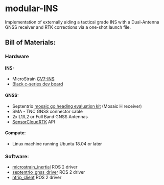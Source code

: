 # modular-INS
Implementation of externally aiding a tactical grade INS with a Dual-Antenna GNSS receiver and RTK corrections via a one-shot launch file.
<br/>
## Bill of Materials:
### Hardware
#### INS:
- MicroStrain [CV7-INS](https://www.hbkworld.com/en/products/transducers/inertial-sensors/inertial-navigation-systems--ins-/3dm-cv7-ins)
- [Black c-series dev board](https://www.hbkworld.com/en/products/transducers/inertial-sensors/inertial-sensors-accessories/p-6212-3009) 
#### GNSS:
- Septentrio [mosaic go heading evaluation kit](https://www.septentrio.com/en/products/gnss-receivers/gnss-receiver-modules/mosaic-h-evaluation-kit) (Mosaic H receiver)
- SMA - TNC GNSS connector cable
- 2x L1/L2 or Full Band GNSS Antennas
- [SensorCloudRTK](https://rtkapp.sensorcloud.com/) API
#### Compute:
- Linux machine running Ubuntu 18.04 or later
### Software:
- [microstrain_inertial](https://github.com/LORD-MicroStrain/microstrain_inertial/tree/ros2) ROS 2 driver
- [septentrio_gnss_driver](https://github.com/septentrio-gnss/septentrio_gnss_driver) ROS 2 driver
- [ntrip_client](https://github.com/LORD-MicroStrain/ntrip_client/tree/ros2) ROS 2 driver
